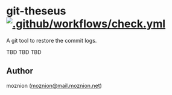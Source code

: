 # git-theseus [![.github/workflows/check.yml](https://github.com/moznion/git-theseus/actions/workflows/check.yml/badge.svg)](https://github.com/moznion/git-theseus/actions/workflows/check.yml)

A git tool to restore the commit logs.

TBD TBD TBD

## Author

moznion (<moznion@mail.moznion.net>)
